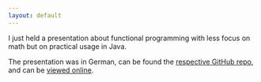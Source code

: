```yaml
---
layout: default
---
```

I just held a presentation about functional programming with less focus on math but on practical usage in Java.

The presentation was in German, can be found the [respective GitHub repo](https://github.com/dctr/presentation-funktionale-programmierung), and can be [viewed online](http://dev.genitopia.org/presentation-funktionale-programmierung/#/).
